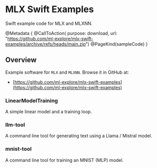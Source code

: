 # MLX Swift Examples

Swift example code for MLX and MLXNN.

@Metadata {
    @CallToAction(
        purpose: download,
        url: "https://github.com/ml-explore/mlx-swift-examples/archive/refs/heads/main.zip")
    @PageKind(sampleCode)
}

## Overview

Example software for ``MLX`` and `MLXNN`.  Browse it in GitHub at:

- [https://github.com/ml-explore/mlx-swift-examples](https://github.com/ml-explore/mlx-swift-examples)

### LinearModelTraining

A simple linear model and a training loop.

### llm-tool

A command line tool for generating text using a Llama / Mistral model.

### mnist-tool

A command line tool for training an MNIST (MLP) model.


